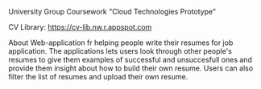 University Group Coursework
"Cloud Technologies Prototype"

CV Library: https://cv-lib.nw.r.appspot.com

About 
Web-application fr helping people write their resumes for job application. The applications lets users look through other people's resumes to give them examples of successful and unsuccesfull ones and provide them insight about how to build their own resume. Users can also filter the list of resumes and upload their own resume.  

